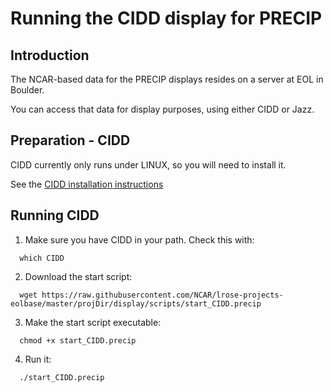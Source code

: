# Running the CIDD display for PRECIP

## Introduction

The NCAR-based data for the PRECIP displays resides on a server at EOL in Boulder.

You can access that data for display purposes, using either CIDD or Jazz.

## Preparation - CIDD

CIDD currently only runs under LINUX, so you will need to install it.

See the [CIDD installation instructions](https://github.com/NCAR/lrose-core/blob/master/docs/build/CIDD_build.linux.md)

## Running CIDD

1. Make sure you have CIDD in your path. Check this with:

```
  which CIDD
```

2. Download the start script:

```
  wget https://raw.githubusercontent.com/NCAR/lrose-projects-eolbase/master/projDir/display/scripts/start_CIDD.precip
```

3. Make the start script executable:

```
  chmod +x start_CIDD.precip
```

4. Run it:

```
  ./start_CIDD.precip
```

